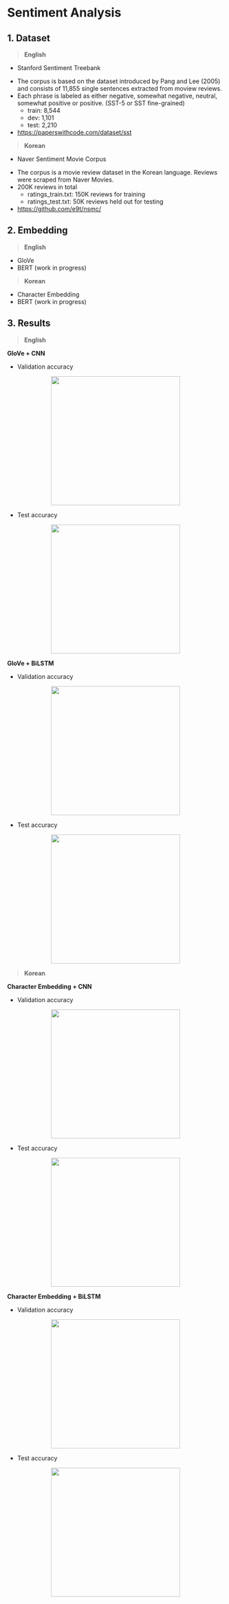 # Sentiment Analysis

## 1. Dataset
> **English**
* Stanford Sentiment Treebank
- The corpus is based on the dataset introduced by Pang and Lee (2005) and consists of 11,855 single sentences extracted from moview reviews.  
- Each phrase is labeled as either negative, somewhat negative, neutral, somewhat positive or positive. (SST-5 or SST fine-grained)  
  - train: 8,544
  - dev: 1,101    
  - test: 2,210
- <https://paperswithcode.com/dataset/sst>

> **Korean**
* Naver Sentiment Movie Corpus
- The corpus is a movie review dataset in the Korean language. Reviews were scraped from Naver Movies.
- 200K reviews in total
  - ratings_train.txt: 150K reviews for training
  - ratings_test.txt: 50K reviews held out for testing
- <https://github.com/e9t/nsmc/>

## 2. Embedding
> **English**
* GloVe
* BERT (work in progress)

> **Korean**
* Character Embedding
* BERT (work in progress)

## 3. Results
> **English** 
 
**GloVe + CNN**
- Validation accuracy
<p align="center"><img src="https://user-images.githubusercontent.com/42035101/147531670-7620dbb5-0371-4aed-aab8-ac19dd144424.png" width="300"></p>  

- Test accuracy
<p align="center"><img src="https://user-images.githubusercontent.com/42035101/147531673-095b726e-c783-4707-b708-75a635ac581e.png" width="300"></p>

**GloVe + BiLSTM**
- Validation accuracy
<p align="center"><img src="https://user-images.githubusercontent.com/42035101/147531665-10806a25-47f9-4b3e-85a4-999fd24f4683.png" width="300"></p>  

- Test accuracy
<p align="center"><img src="https://user-images.githubusercontent.com/42035101/147531668-f0b1d4dc-af5d-4e5f-8b47-0be4eb269ef4.png" width="300"></p>


> **Korean**

**Character Embedding + CNN**
- Validation accuracy
<p align="center"><img src="" width="300"></p>  

- Test accuracy
<p align="center"><img src="" width="300"></p>

**Character Embedding + BiLSTM**
- Validation accuracy
<p align="center"><img src="" width="300"></p>  

- Test accuracy
<p align="center"><img src="" width="300"></p>
